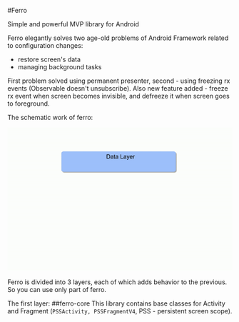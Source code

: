 #Ferro

Simple and powerful MVP library for Android 

Ferro elegantly solves two age-old problems of Android Framework related to configuration changes:
* restore screen's data
* managing background tasks

First problem solved using permanent presenter, second - using freezing rx events (Observable doesn't unsubscribe).
Also new feature added - freeze rx event when screen becomes invisible, and defreeze it when screen goes to foreground.

The schematic work of ferro:

![SchematicImage](ferro.gif)

Ferro is divided into 3 layers, each of which adds behavior to the previous. So you can use only part of ferro.

The first layer:
##ferro-core
This library contains base classes for Activity  and Fragment (`PSSActivity, PSSFragmentV4`, PSS - persistent screen scope).

